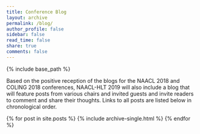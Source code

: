 ```yaml
---
title: Conference Blog
layout: archive
permalink: /blog/
author_profile: false
sidebar: false
read_time: false
share: true
comments: false
---
```


{% include base_path %}

Based on the positive reception of the blogs for the NAACL 2018 and COLING 2018 conferences, NAACL-HLT 2019 will also include a blog that will feature posts from various chairs and invited guests and invite readers to comment and share their thoughts. Links to all posts are listed below in chronological order. 

{% for post in site.posts %}
  {% include archive-single.html %}
{% endfor %}